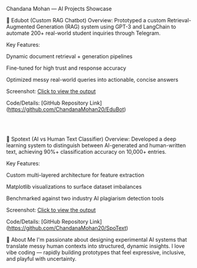Chandana Mohan — AI Projects Showcase

🌟 Edubot (Custom RAG Chatbot)
Overview:
Prototyped a custom Retrieval-Augmented Generation (RAG) system using GPT-3 and LangChain to automate 200+ real-world student inquiries through Telegram.

Key Features:

Dynamic document retrieval + generation pipelines

Fine-tuned for high trust and response accuracy

Optimized messy real-world queries into actionable, concise answers

Screenshot:
[Click to view the output](https://docs.google.com/document/d/15Oa3gSY4dYTolbzor-_VvcK0AfOByyHVt4NKi_8qMXo/edit?usp=sharing)

Code/Details:
[GitHub Repository Link] (https://github.com/ChandanaMohan20/EduBot)

<br><br>

🌟 Spotext (AI vs Human Text Classifier)
Overview:
Developed a deep learning system to distinguish between AI-generated and human-written text, achieving 90%+ classification accuracy on 10,000+ entries.

Key Features:

Custom multi-layered architecture for feature extraction

Matplotlib visualizations to surface dataset imbalances

Benchmarked against two industry AI plagiarism detection tools

Screenshot:
[Click to view the output](https://docs.google.com/document/d/1YokLR3nwc435skwJwZhFc6F1rV6LRPj89rLEyYoduf8/edit?usp=sharing)

Code/Details:
[GitHub Repository Link] (https://github.com/ChandanaMohan20/SpoText)

💬 About Me
I'm passionate about designing experimental AI systems that translate messy human contexts into structured, dynamic insights.
I love vibe coding — rapidly building prototypes that feel expressive, inclusive, and playful with uncertainty.

